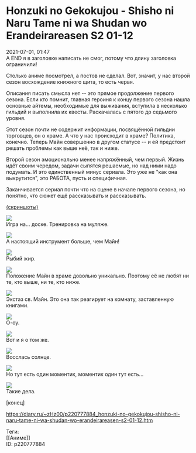 Honzuki no Gekokujou - Shisho ni Naru Tame ni wa Shudan wo Erandeirareasen S2 01-12
====================================================================================

   
 2021-07-01, 01:47   
  А END я в заголовке написать не смог, потому что длину заголовка ограничили!   
   
 Столько аниме посмотрел, а постов не сделал. Вот, значит, у нас второй сезон восхождение книжного щита, то есть червя.   
   
 Описания писать смысла нет -- это прямое продолжение первого сезона. Если кто помнит, главная героиня к концу первого сезона нашла основные айтемы, необходимые для выживания, вступила в несколько гильдий и выполнила их квесты. Раскачалась с пятого до седьмого уровня.   
   
 Этот сезон почти не содержит информации, посвящённой гильдии торговцев, он о храме. А что у нас происходит в храме? Политика, конечно. Теперь Майн совершенно в другом статусе -- и ей предстоит решать проблемы как выше неё, так и ниже.   
   
 Второй сезон эмоционально менее напряжённый, чем первый. Жизнь идёт своим чередом, задачи сыпятся решаемые, но над ними надо подумать. И это единственный минус сериала. Это уже не "как она выкрутится", это РАБОТА, пусть и специфичная.   
   
 Заканчивается сериал почти что на сцене в начале первого сезона, но понятно, что сюжет ещё рассказывать и рассказывать.   
   
  [(скриншоты)](https://zHz00.diary.ru/p220777884.htm?index=1#linkmore220777884m1)      
    
  [![](pics/f2fe82d458cet.jpg)](https://a.radikal.ru/a40/2106/0b/f2fe82d458ce.jpg)    
 Игра на... доске. Тренировка на муляже.   
   
  [![](pics/bd96fff6c237t.jpg)](https://b.radikal.ru/b18/2106/e1/bd96fff6c237.jpg)    
 А настоящий инструмент больше, чем Майн!   
   
  [![](pics/fcb9bc963128t.jpg)](https://b.radikal.ru/b27/2106/41/fcb9bc963128.jpg)    
 Рыбий жир.   
   
  [![](pics/5769a7a1a082t.jpg)](https://c.radikal.ru/c30/2106/9a/5769a7a1a082.jpg)    
 Положение Майн в храме довольно уникально. Поэтому её не любят ни те, кто выше, ни те, кто ниже.   
   
  [![](pics/3556565f4bf1t.jpg)](https://a.radikal.ru/a43/2106/53/3556565f4bf1.jpg)    
 Экстаз св. Майн. Это она так реагирует на комнату, заставленную книгами.   
   
  [![](pics/c786b3d9e871t.jpg)](https://d.radikal.ru/d42/2106/cb/c786b3d9e871.jpg)    
 О-оу.   
   
  [![](pics/4e3a8a8ce459t.jpg)](https://a.radikal.ru/a01/2106/ed/4e3a8a8ce459.jpg)    
 Вот и я о том же.   
   
  [![](pics/4cf2363a3e89t.jpg)](https://b.radikal.ru/b04/2106/df/4cf2363a3e89.jpg)    
 Восслась солнце.   
   
  [![](pics/aeb64ca1b484t.jpg)](https://d.radikal.ru/d13/2106/75/aeb64ca1b484.jpg)    
 Но тут есть один моментик, моментик один тут есть...   
   
  [![](pics/5330a007482ft.jpg)](https://b.radikal.ru/b07/2106/78/5330a007482f.jpg)    
 Такие дела.   
   
   
      
 [конец]   
    
 <https://diary.ru/~zHz00/p220777884_honzuki-no-gekokujou-shisho-ni-naru-tame-ni-wa-shudan-wo-erandeirareasen-s2-01-12.htm>   
   
 Теги:   
 [[Аниме]]   
 ID: p220777884